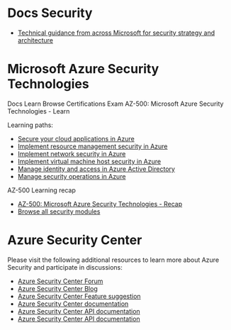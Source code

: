 
# Docs Security 

* [Technical guidance from across Microsoft for security strategy and architecture](https://docs.microsoft.com/en-us/security/)


# Microsoft Azure Security Technologies
Docs  Learn  Browse Certifications  Exam AZ-500: Microsoft Azure Security Technologies - Learn

Learning paths:

 - [Secure your cloud applications in Azure](https://docs.microsoft.com/learn/paths/secure-your-cloud-apps/)
 - [Implement resource management security in Azure](https://docs.microsoft.com/learn/paths/implement-resource-mgmt-security/)
 - [Implement network security in Azure](https://docs.microsoft.com/learn/paths/implement-network-security/)
 - [Implement virtual machine host security in Azure](https://docs.microsoft.com/learn/paths/implement-host-security/)
 - [Manage identity and access in Azure Active Directory](https://docs.microsoft.com/learn/paths/manage-identity-and-access/)
 - [Manage security operations in Azure](https://docs.microsoft.com/learn/paths/manage-security-operations/)
 
 AZ-500 Learning recap
 
 - [AZ-500: Microsoft Azure Security Technologies - Recap](https://docs.microsoft.com/en-us/learn/certifications/exams/az-500)
 - [Browse all security modules](https://docs.microsoft.com/en-us/learn/browse/?term=security)
 
# Azure Security Center

Please visit the following additional resources to learn more about Azure Security and participate in discussions: 

- [Azure Security Center Forum](https://techcommunity.microsoft.com/t5/Azure-Security-Center/bd-p/AzureSecurityCenter)
- [Azure Security Center Blog](https://techcommunity.microsoft.com/t5/Azure-Security-Center/bg-p/AzureSecurityCenterBlog)
- [Azure Security Center Feature suggestion](https://feedback.azure.com/forums/347535-azure-security-center)
- [Azure Security Center documentation](https://docs.microsoft.com/en-us/azure/security-center/security-center-intro)
- [Azure Security Center API documentation](https://docs.microsoft.com/en-us/rest/api/securitycenter/)
- [Azure Security Center API documentation](https://docs.microsoft.com/en-us/rest/api/securitycenter/)


